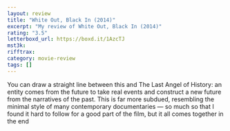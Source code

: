 ```yaml
---
layout: review
title: "White Out, Black In (2014)"
excerpt: "My review of White Out, Black In (2014)"
rating: "3.5"
letterboxd_url: https://boxd.it/1AzcTJ
mst3k:
rifftrax:
category: movie-review
tags: []
---
```


You can draw a straight line between this and The Last Angel of History: an entity comes from the future to take real events and construct a new future from the narratives of the past. This is far more subdued, resembling the minimal style of many contemporary documentaries — so much so that I found it hard to follow for a good part of the film, but it all comes together in the end

